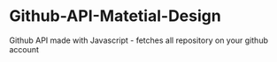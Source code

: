 # Github-API-Matetial-Design
Github API made with Javascript  - fetches all repository on your github account
